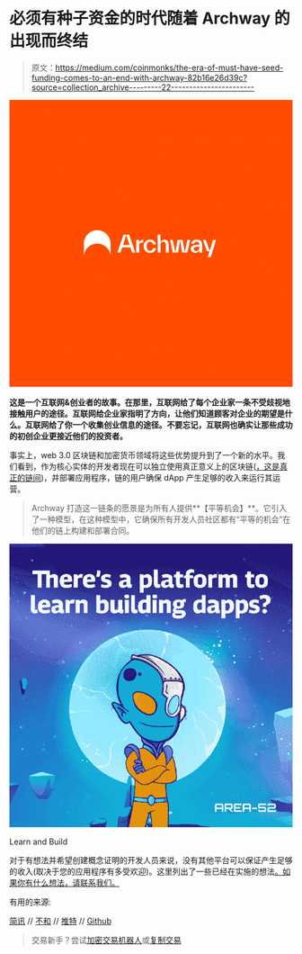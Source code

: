 # 必须有种子资金的时代随着 Archway 的出现而终结

> 原文：<https://medium.com/coinmonks/the-era-of-must-have-seed-funding-comes-to-an-end-with-archway-82b16e26d39c?source=collection_archive---------22----------------------->

![](img/2237dc3aabead47c6119e21668082609.png)

**这是一个互联网&创业者的故事。在那里，互联网给了每个企业家一条不受歧视地接触用户的途径。互联网给企业家指明了方向，让他们知道顾客对企业的期望是什么。互联网给了你一个收集创业信息的途径。不要忘记，互联网也确实让那些成功的初创企业更接近他们的投资者。**

事实上，web 3.0 区块链和加密货币领域将这些优势提升到了一个新的水平。我们看到，作为核心实体的开发者现在可以独立使用真正意义上的区块链([，这是真正的链间](https://twitter.com/archwayHQ/status/1592318805912748032?ref_src=twsrc%5Etfw%7Ctwcamp%5Etweetembed%7Ctwterm%5E1592318805912748032%7Ctwgr%5E826fccf8cc4dc624395049afa257deac99646340%7Ctwcon%5Es1_c10&ref_url=https%3A%2F%2Fpublish.twitter.com%2F%3Fquery%3Dhttps3A2F2Ftwitter.com2FarchwayHQ2Fstatus2F1592318805912748032widget%3DTweet))，并部署应用程序，链的用户确保 dApp 产生足够的收入来运行其运营。

> Archway 打造这一链条的愿景是为所有人提供**【平等机会】**。它引入了一种模型，在这种模型中，它确保所有开发人员社区都有“平等的机会”在他们的链上构建和部署合同。

![](img/8e870b468bdbb51d31d409766ee3b6bb.png)

Learn and Build

对于有想法并希望创建概念证明的开发人员来说，没有其他平台可以保证产生足够的收入(取决于您的应用程序有多受欢迎)。这里列出了一些已经在实施的想法[。如果你有什么想法，请联系我们。](/archwayhq/dapp-rewards-on-archway-e8dcc888aed9)

有用的来源:

[简讯](https://www.archway.io/updates) // [不和](https://discord.gg/archwayhq) // [推特](https://twitter.com/archwayhq) // [Github](https://github.com/archway-network)

> 交易新手？尝试[加密交易机器人](/coinmonks/crypto-trading-bot-c2ffce8acb2a)或[复制交易](/coinmonks/top-10-crypto-copy-trading-platforms-for-beginners-d0c37c7d698c)